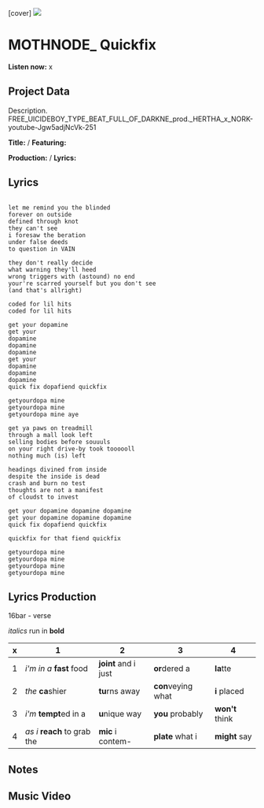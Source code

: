 [cover] ![](57175019_319474918741616_8502199518755923887_n.jpg)

# MOTHNODE_ Quickfix

**Listen now:** x

## Project Data

Description.
FREE_UICIDEBOY_TYPE_BEAT_FULL_OF_DARKNE_prod._HERTHA_x_NORK-youtube-Jgw5adjNcVk-251

**Title:**  / **Featuring:** 

**Production:**  / **Lyrics:** 

## Lyrics

```

let me remind you the blinded
forever on outside
defined through knot
they can't see
i foresaw the beration
under false deeds
to question in VAIN

they don't really decide
what warning they'll heed
wrong triggers with (astound) no end
your're scarred yourself but you don't see
(and that's allright)

coded for lil hits
coded for lil hits

get your dopamine 
get your 
dopamine
dopamine 
dopamine
get your 
dopamine 
dopamine 
dopamine
quick fix dopafiend quickfix

getyourdopa mine
getyourdopa mine
getyourdopa mine aye

get ya paws on treadmill
through a mall look left
selling bodies before souuuls
on your right drive-by took toooooll
nothing much (is) left

headings divined from inside
despite the inside is dead
crash and burn no test
thoughts are not a manifest
of cloudst to invest

get your dopamine dopamine dopamine
get your dopamine dopamine dopamine
quick fix dopafiend quickfix

quickfix for that fiend quickfix

getyourdopa mine
getyourdopa mine
getyourdopa mine
getyourdopa mine

```

## Lyrics Production

16bar - verse

*italics* run in
**bold**

| x | 1 | 2 | 3 | 4 |
|---|---|---|---|---|
| 1 | *i'm in a* **fast** food | **joint** and i just  | **or**dered a  | **la**tte  |
| 2 | *the* **ca**shier | **tu**rns away  |  **con**veying what |  **i** placed |
| 3 | *i'm* **tempt**ed in a | **u**nique way  |  **you** probably |  **won't** think |
| 4 | *as i* **reach** to grab the |  **mic** i contem-  | **plate** what i | **might** say |

## Notes

## Music Video
